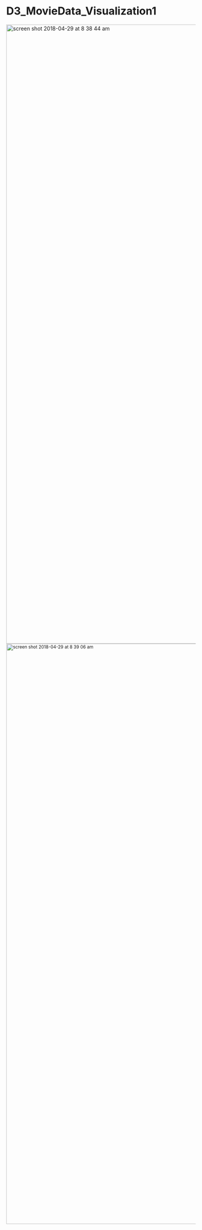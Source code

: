 # D3_MovieData_Visualization1

<Bar Chart>
  
<img width="1647" alt="screen shot 2018-04-29 at 8 38 44 am" src="https://user-images.githubusercontent.com/31057563/39407406-4af08718-4b8b-11e8-8af0-483f7131b810.png">


<Small Multiples>
<img width="1544" alt="screen shot 2018-04-29 at 8 39 06 am" src="https://user-images.githubusercontent.com/31057563/39407452-ef322b42-4b8b-11e8-92e7-7077258c4483.png">
